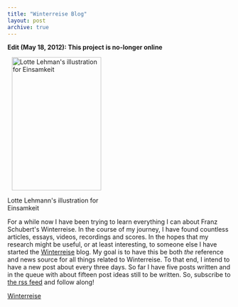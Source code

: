 ```yaml
---
title: "Winterreise Blog"
layout: post
archive: true
---
```


<strong>Edit (May 18, 2012): This project is no-longer online</strong>

<div id="attachment_449" style="width: 211px" class="wp-caption alignright"><a href="http://jordaneldredge.com/uploads/2009/04/12-einsamkeit.jpg"><img class="size-medium wp-image-449" style="margin-left: 10px;" title="12-einsamkeit" src="http://jordaneldredge.com/uploads/2009/04/12-einsamkeit-201x300.jpg" alt="Lotte Lehman's illustration for Einsamkeit" width="201" height="300" /></a><p class="wp-caption-text">Lotte Lehmann&#39;s illustration for Einsamkeit</p></div>

For a while now I have been trying to learn everything I can about Franz Schubert's Winterreise. In the course of my journey, I have found countless articles, essays, videos, recordings and scores. In the hopes that my research might be useful, or at least interesting, to someone else I have started the <a title="Winterreise" href="http://winterreise.classicalcode.com">Winterreise</a> blog. My goal is to have this be both <em>the</em> reference and news source for all things related to Winterreise. To that end, I intend to have a new post about every three days. So far I have five posts written and in the queue with about fifteen post ideas still to be written. So, subscribe to <a href="http://winterreise.classicalcode.com/?feed=rss2">the rss feed</a> and follow along!

<a href="http://winterreise.classicalcode.com/">Winterreise</a>
